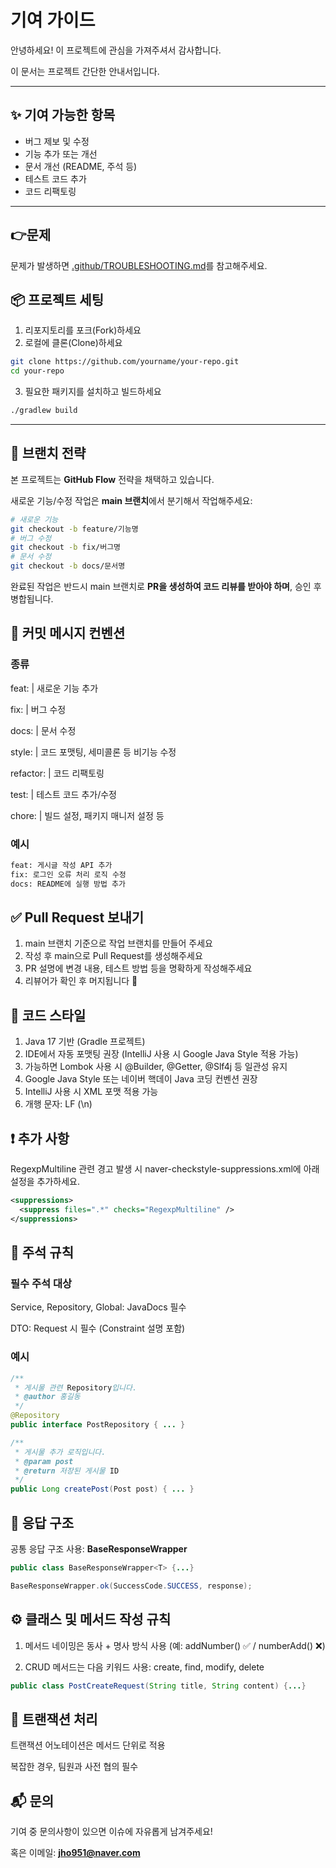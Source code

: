 # 기여 가이드

안녕하세요! 이 프로젝트에 관심을 가져주셔서 감사합니다.

이 문서는 프로젝트 간단한 안내서입니다.

---

## ✨ 기여 가능한 항목

- 버그 제보 및 수정
- 기능 추가 또는 개선
- 문서 개선 (README, 주석 등)
- 테스트 코드 추가
- 코드 리팩토링

---

## 👉문제
문제가 발생하면 [.github/TROUBLESHOOTING.md](.github/TROUBLESHOOTING.md)를 참고해주세요.

## 📦 프로젝트 세팅

1. 리포지토리를 포크(Fork)하세요
2. 로컬에 클론(Clone)하세요

```bash
git clone https://github.com/yourname/your-repo.git
cd your-repo
```

3. 필요한 패키지를 설치하고 빌드하세요

```bash
./gradlew build
```
---

## 🌱 브랜치 전략
본 프로젝트는 <b>GitHub Flow</b> 전략을 채택하고 있습니다. 

새로운 기능/수정 작업은 <b>main 브랜치</b>에서 분기해서 작업해주세요:

``` bash
# 새로운 기능
git checkout -b feature/기능명
# 버그 수정
git checkout -b fix/버그명
# 문서 수정
git checkout -b docs/문서명
```
완료된 작업은 반드시 main 브랜치로 <b>PR을 생성하여 코드 리뷰를 받아야 하며</b>, 승인 후 병합됩니다.

## 📮 커밋 메시지 컨벤션
### 종류

feat: | 새로운 기능 추가

fix: | 버그 수정

docs: | 문서 수정

style: | 코드 포맷팅, 세미콜론 등 비기능 수정

refactor: | 코드 리팩토링

test: | 테스트 코드 추가/수정

chore: | 빌드 설정, 패키지 매니저 설정 등

### 예시

``` bash
feat: 게시글 작성 API 추가
fix: 로그인 오류 처리 로직 수정
docs: README에 실행 방법 추가
```

## ✅ Pull Request 보내기
1. main 브랜치 기준으로 작업 브랜치를 만들어 주세요 
2. 작성 후 main으로 Pull Request를 생성해주세요 
3. PR 설명에 변경 내용, 테스트 방법 등을 명확하게 작성해주세요 
4. 리뷰어가 확인 후 머지됩니다 🎉

## 🧼 코드 스타일
1. Java 17 기반 (Gradle 프로젝트)
2. IDE에서 자동 포맷팅 권장 (IntelliJ 사용 시 Google Java Style 적용 가능)
3. 가능하면 Lombok 사용 시 @Builder, @Getter, @Slf4j 등 일관성 유지 
4. Google Java Style 또는 네이버 핵데이 Java 코딩 컨벤션 권장 
5. IntelliJ 사용 시 XML 포맷 적용 가능 
6. 개행 문자: LF (\n)

## ❗ 추가 사항
RegexpMultiline 관련 경고 발생 시 naver-checkstyle-suppressions.xml에 아래 설정을 추가하세요.
``` xml
<suppressions>
  <suppress files=".*" checks="RegexpMultiline" />
</suppressions>
```

## 🧾 주석 규칙
### 필수 주석 대상
Service, Repository, Global: JavaDocs 필수

DTO: Request 시 필수 (Constraint 설명 포함)

### 예시
``` java
/**
 * 게시물 관련 Repository입니다.
 * @author 홍길동
 */
@Repository
public interface PostRepository { ... }

/**
 * 게시물 추가 로직입니다.
 * @param post
 * @return 저장된 게시물 ID
 */
public Long createPost(Post post) { ... }
```

## 🔁 응답 구조
공통 응답 구조 사용: <b>BaseResponseWrapper<T></b>

``` java
public class BaseResponseWrapper<T> {...}
```
``` java 
BaseResponseWrapper.ok(SuccessCode.SUCCESS, response);
```

## ⚙️ 클래스 및 메서드 작성 규칙
1. 메서드 네이밍은 동사 + 명사 방식 사용 (예: addNumber() ✅ / numberAdd() ❌)

2. CRUD 메서드는 다음 키워드 사용: create, find, modify, delete
``` java
public class PostCreateRequest(String title, String content) {...}
```

## 🔄 트랜잭션 처리
트랜잭션 어노테이션은 메서드 단위로 적용

복잡한 경우, 팀원과 사전 협의 필수

## 📬 문의
기여 중 문의사항이 있으면 이슈에 자유롭게 남겨주세요!

혹은 이메일: <b>jho951@naver.com</b>